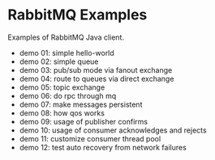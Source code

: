 # RabbitMQ Examples

Examples of RabbitMQ Java client.

- demo 01: simple hello-world
- demo 02: simple queue
- demo 03: pub/sub mode via fanout exchange
- demo 04: route to queues via direct exchange
- demo 05: topic exchange
- demo 06: do rpc through mq
- demo 07: make messages persistent
- demo 08: how qos works
- demo 09: usage of publisher confirms
- demo 10: usage of consumer acknowledges and rejects
- demo 11: customize consumer thread pool
- demo 12: test auto recovery from network failures
